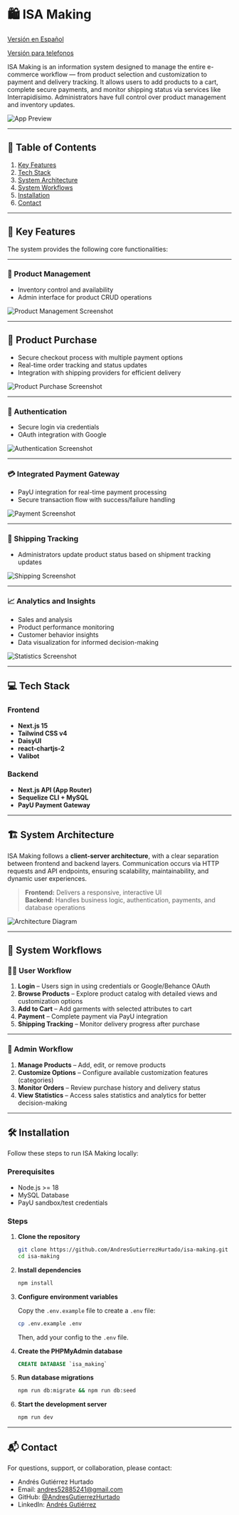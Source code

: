 # 🛍️ ISA Making

[Versión en Español](README.es.md)

[Versión para telefonos](https://github.com/AndresGutierrezHurtado/isa-making-mobile)

ISA Making is an information system designed to manage the entire e-commerce workflow — from product selection and customization to payment and delivery tracking. It allows users to add products to a cart, complete secure payments, and monitor shipping status via services like Interrapidísimo. Administrators have full control over product management and inventory updates.

![App Preview](./docs/screenshots/preview.png)

---

## 📑 Table of Contents

1. [Key Features](#-key-features)
2. [Tech Stack](#-tech-stack)
3. [System Architecture](#%EF%B8%8F-system-architecture)
4. [System Workflows](#-system-workflows)
5. [Installation](#%EF%B8%8F-installation)
6. [Contact](#-contact)

---

## 🚀 Key Features

The system provides the following core functionalities:

---

### 🧥 Product Management

-   Inventory control and availability
-   Admin interface for product CRUD operations

![Product Management Screenshot](./docs/screenshots/product-management.png)

---

## 🛒 Product Purchase

-   Secure checkout process with multiple payment options
-   Real-time order tracking and status updates
-   Integration with shipping providers for efficient delivery

![Product Purchase Screenshot](./docs/screenshots/product-purchase.png)

---

### 🔐 Authentication

-   Secure login via credentials
-   OAuth integration with Google

![Authentication Screenshot](./docs/screenshots/authentication.png)

---

### 💳 Integrated Payment Gateway

-   PayU integration for real-time payment processing
-   Secure transaction flow with success/failure handling

![Payment Screenshot](./docs/screenshots/payment.png)

---

### 🚚 Shipping Tracking

-   Administrators update product status based on shipment tracking updates

![Shipping Screenshot](./docs/screenshots/shipping.png)

---

### 📈 Analytics and Insights

-   Sales and analysis
-   Product performance monitoring
-   Customer behavior insights
-   Data visualization for informed decision-making

![Statistics Screenshot](./docs/screenshots/stats.png)

---

## 💻 Tech Stack

### **Frontend**

-   **Next.js 15**
-   **Tailwind CSS v4**
-   **DaisyUI**
-   **react-chartjs-2**
-   **Valibot**

### **Backend**

-   **Next.js API (App Router)**
-   **Sequelize CLI + MySQL**
-   **PayU Payment Gateway**

---

## 🏗️ System Architecture

ISA Making follows a **client-server architecture**, with a clear separation between frontend and backend layers. Communication occurs via HTTP requests and API endpoints, ensuring scalability, maintainability, and dynamic user experiences.

> **Frontend:** Delivers a responsive, interactive UI  
> **Backend:** Handles business logic, authentication, payments, and database operations

![Architecture Diagram](./docs/architecture.png)

---

## 🔄 System Workflows

### **🚶‍♂️ User Workflow**

1. **Login** – Users sign in using credentials or Google/Behance OAuth
2. **Browse Products** – Explore product catalog with detailed views and customization options
3. **Add to Cart** – Add garments with selected attributes to cart
4. **Payment** – Complete payment via PayU integration
5. **Shipping Tracking** – Monitor delivery progress after purchase

---

### **🚧 Admin Workflow**

1. **Manage Products** – Add, edit, or remove products
2. **Customize Options** – Configure available customization features (categories)
3. **Monitor Orders** – Review purchase history and delivery status
4. **View Statistics** – Access sales statistics and analytics for better decision-making

---

## 🛠️ Installation

Follow these steps to run ISA Making locally:

### **Prerequisites**

-   Node.js >= 18
-   MySQL Database
-   PayU sandbox/test credentials

### **Steps**

1. **Clone the repository**

    ```bash
    git clone https://github.com/AndresGutierrezHurtado/isa-making.git
    cd isa-making
    ```

2. **Install dependencies**

    ```bash
    npm install
    ```

3. **Configure environment variables**

    Copy the `.env.example` file to create a `.env` file:

    ```bash
    cp .env.example .env
    ```

    Then, add your config to the `.env` file.

4. **Create the PHPMyAdmin database**
    ```SQL
    CREATE DATABASE `isa_making`
    ```
5. **Run database migrations**

    ```bash
    npm run db:migrate && npm run db:seed
    ```

6. **Start the development server**

    ```bash
    npm run dev
    ```

---

## 📬 Contact

For questions, support, or collaboration, please contact:

-   Andrés Gutiérrez Hurtado
-   Email: [andres52885241@gmail.com](mailto:andres52885241@gmail.com)
-   GitHub: [@AndresGutierrezHurtado](https://github.com/AndresGutierrezHurtado)
-   LinkedIn: [Andrés Gutiérrez](https://www.linkedin.com/in/andr%C3%A9s-guti%C3%A9rrez-hurtado-25946728b/)
